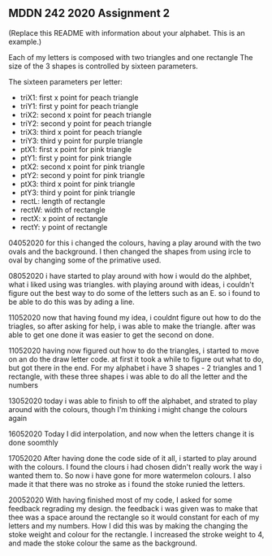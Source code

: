 ## MDDN 242 2020 Assignment 2

(Replace this README with information about your alphabet. This is an example.)

Each of my letters is composed with two triangles and one rectangle The size of the 3 shapes is controlled by sixteen parameters.

The sixteen parameters per letter:
  * triX1: first x point for peach triangle
  * triY1: first y point for peach triangle
  * triX2: second x point for peach triangle
  * triY2: second y point for peach triangle
  * triX3: third x point for peach triangle
  * triY3: third y point for purple triangle
  * ptX1: first x point for pink triangle
  * ptY1: first y point for pink triangle
  * ptX2: second x point for pink triangle
  * ptY2: second y point for pink triangle
  * ptX3: third x point for pink triangle
  * ptY3: third y point for pink triangle
  * rectL: length of rectangle
  * rectW: width of rectangle
  * rectX: x point of rectangle
  * rectY: y point of rectangle


04052020 for this  i changed the colours, having a play around with the two ovals and the background. I then changed the shapes from using ircle to oval by changing some of the primative used. 

08052020 i have started to play around with how i would do the alphbet, what i liked using was triangles. with playing around with ideas, i couldn't figure out the best way to do some of the letters such as an E. so i found to be able to do this was by ading a line.

11052020  now that having found my idea, i couldnt figure out how to do the triagles, so after asking for help, i was able to make the triangle. after  was able to get one done it was easier to get the second on done.

11052020 having now figured out how to do the triangles, i started to move on an do the draw letter code. at first it took a while to figure out what to do, but got there in the end. For my alphabet i have 3 shapes - 2 triangles and 1 rectangle, with these three shapes i was able to do all the letter and the numbers

13052020 today i was able to finish to off the alphabet, and strated to play around with the colours, though I'm thinking i might change the colours again 

16052020 Today I did interpolation, and now when the letters change it is done soomthly 

17052020 After having done the code side of it all, i started to play around with the colours. I found the clours i had chosen didn't really work the way i wanted them to. So now i have gone for more watermelon colours. I also made it that there was no stroke as i found the stoke runied the letters.

20052020 With having finished most of my code, I asked for some feedback regrading my design. the feedback i was given was to make that thee was a space around the rectangle so it would constant for each of my letters and my numbers. How I did this was by making the changing the stoke weight and colour for the rectangle. I increased the stroke weight to 4, and made the stoke colour the same as the background.